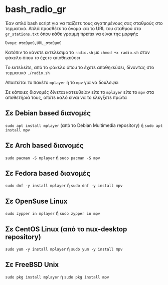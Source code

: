 # bash_radio_gr
Έαν απλό bash script για να παίζετε τους αγαπημένους σας σταθμούς στο τερματικό. Απλά προσθέτε το όνομα και το URL του σταθμού στο ```gr_stations.txt``` όπου κάθε γραμμή πρέπει να είναι της μορφής 

```Όνομα σταθμού,URL_σταθμού```

Κατόπιν το κάνετε εκτελέσιμο το ```radio.sh``` με ```chmod +x radio.sh``` στον  φάκελο όπου το έχετε αποθηκεύσει

Το εκτελείτε, από το φάκελο όπου το έχετε αποθηκεύσει, δίνοντας στο τερματικό
```./radio.sh```

Απαιτείται το πακέτο ```mplayer``` ή το ```mpv``` για να δουλεψει

Σε κάποιες διανομές δίνεται κατευθείαν είτε το ```mplayer``` είτε το ```mpv``` στα αποθετήριά τους, οπότε καλό είναι να το ελέγξετε πρώτα

## Σε Debian based διανομές
```sudo apt install mplayer``` (από το Debian Multimedia repository) ή ```sudo apt install mpv```
## Σε Arch based διανομές
```sudo pacman -S mplayer``` ή ```sudo pacman -S mpv```
## Σε Fedora based διανομές
```sudo dnf -y install mplayer``` ή ```sudo dnf -y install mpv```
## Σε OpenSuse Linux
```sudo zypper in mplayer``` ή ```sudo zypper in mpv```
## Σε CentOS Linux (από το nux-desktop repository)
```sudo yum -y install mplayer``` ή ```sudo yum -y install mpv```
## Σε FreeBSD Unix
```sudo pkg install mplayer``` ή ```sudo pkg install mpv```
